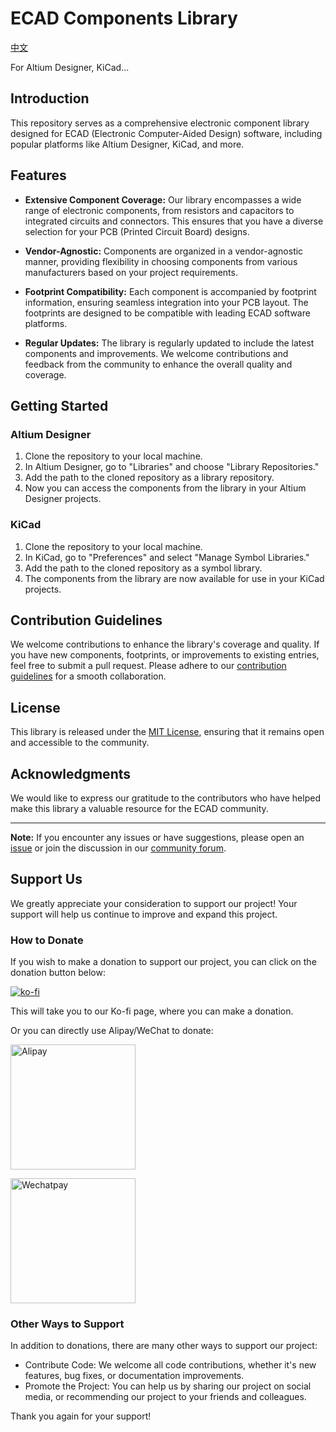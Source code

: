 # ECAD Components Library

[中文](README.md)

For Altium Designer, KiCad...

## Introduction

This repository serves as a comprehensive electronic component library designed for ECAD (Electronic Computer-Aided Design) software, including popular platforms like Altium Designer, KiCad, and more.

## Features

- **Extensive Component Coverage:** Our library encompasses a wide range of electronic components, from resistors and capacitors to integrated circuits and connectors. This ensures that you have a diverse selection for your PCB (Printed Circuit Board) designs.

- **Vendor-Agnostic:** Components are organized in a vendor-agnostic manner, providing flexibility in choosing components from various manufacturers based on your project requirements.

- **Footprint Compatibility:** Each component is accompanied by footprint information, ensuring seamless integration into your PCB layout. The footprints are designed to be compatible with leading ECAD software platforms.

- **Regular Updates:** The library is regularly updated to include the latest components and improvements. We welcome contributions and feedback from the community to enhance the overall quality and coverage.

## Getting Started

### Altium Designer

1. Clone the repository to your local machine.
2. In Altium Designer, go to "Libraries" and choose "Library Repositories."
3. Add the path to the cloned repository as a library repository.
4. Now you can access the components from the library in your Altium Designer projects.

### KiCad

1. Clone the repository to your local machine.
2. In KiCad, go to "Preferences" and select "Manage Symbol Libraries."
3. Add the path to the cloned repository as a symbol library.
4. The components from the library are now available for use in your KiCad projects.

## Contribution Guidelines

We welcome contributions to enhance the library's coverage and quality. If you have new components, footprints, or improvements to existing entries, feel free to submit a pull request. Please adhere to our [contribution guidelines](CONTRIBUTING_en.md) for a smooth collaboration.

## License

This library is released under the [MIT License](LICENSE), ensuring that it remains open and accessible to the community.

## Acknowledgments

We would like to express our gratitude to the contributors who have helped make this library a valuable resource for the ECAD community.

---

**Note:** If you encounter any issues or have suggestions, please open an [issue](https://github.com/boringhex-top/OpenECADLib/issues) or join the discussion in our [community forum](https://github.com/boringhex-top/OpenECADLib/discussions).

## Support Us

We greatly appreciate your consideration to support our project! Your support will help us continue to improve and expand this project.

### How to Donate

If you wish to make a donation to support our project, you can click on the donation button below:

[![ko-fi](https://ko-fi.com/img/githubbutton_sm.svg)](https://ko-fi.com/T6T5X0A38)

This will take you to our Ko-fi page, where you can make a donation.

Or you can directly use Alipay/WeChat to donate:

[<img src="https://imgs.boringhex.top/blog/圆角-alipay.webp" alt="Alipay" width="200"/>](https://imgs.boringhex.top/blog/alipay.webp)

[<img src="https://imgs.boringhex.top/blog/圆角-wechatpay.webp" alt="Wechatpay" width="200"/>](https://imgs.boringhex.top/blog/wechatpay.webp)

### Other Ways to Support

In addition to donations, there are many other ways to support our project:

- Contribute Code: We welcome all code contributions, whether it's new features, bug fixes, or documentation improvements.
- Promote the Project: You can help us by sharing our project on social media, or recommending our project to your friends and colleagues.

Thank you again for your support!
